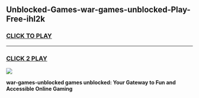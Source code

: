 
## Unblocked-Games-war-games-unblocked-Play-Free-ihl2k
<h3>
<a href="https://premium76.site?title=war-games-unblocked&ref=23A">CLICK TO PLAY</a></h3>
<hr>

<h3>
<a href="https://premium76.site?title=war-games-unblocked&ref=23A">CLICK 2 PLAY</a>
  
</h3>

<a href="https://premium76.site?title=war-games-unblocked&ref=23A"><img src="https://clearcache.store/games.png"></a>


**war-games-unblocked games unblocked: Your Gateway to Fun and Accessible Online Gaming**
